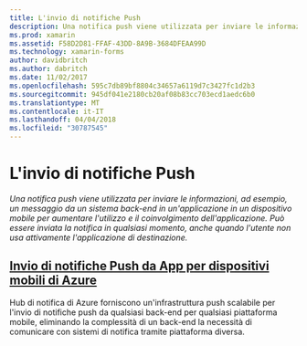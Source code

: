 ```yaml
---
title: L'invio di notifiche Push
description: Una notifica push viene utilizzata per inviare le informazioni, ad esempio, un messaggio da un sistema back-end in un'applicazione in un dispositivo mobile per aumentare l'utilizzo e il coinvolgimento dell'applicazione. Può essere inviata la notifica in qualsiasi momento, anche quando l'utente non usa attivamente l'applicazione di destinazione.
ms.prod: xamarin
ms.assetid: F58D2D81-FFAF-43DD-8A9B-3684DFEAA99D
ms.technology: xamarin-forms
author: davidbritch
ms.author: dabritch
ms.date: 11/02/2017
ms.openlocfilehash: 595c7db89bf8804c34657a6119d7c3427fc1d2b3
ms.sourcegitcommit: 945df041e2180cb20af08b83cc703ecd1aedc6b0
ms.translationtype: MT
ms.contentlocale: it-IT
ms.lasthandoff: 04/04/2018
ms.locfileid: "30787545"
---
```

# <a name="sending-push-notifications"></a>L'invio di notifiche Push

_Una notifica push viene utilizzata per inviare le informazioni, ad esempio, un messaggio da un sistema back-end in un'applicazione in un dispositivo mobile per aumentare l'utilizzo e il coinvolgimento dell'applicazione. Può essere inviata la notifica in qualsiasi momento, anche quando l'utente non usa attivamente l'applicazione di destinazione._

## <a name="sending-push-notifications-from-azure-mobile-appsazuremd"></a>[Invio di notifiche Push da App per dispositivi mobili di Azure](azure.md)

Hub di notifica di Azure forniscono un'infrastruttura push scalabile per l'invio di notifiche push da qualsiasi back-end per qualsiasi piattaforma mobile, eliminando la complessità di un back-end la necessità di comunicare con sistemi di notifica tramite piattaforma diversa.
